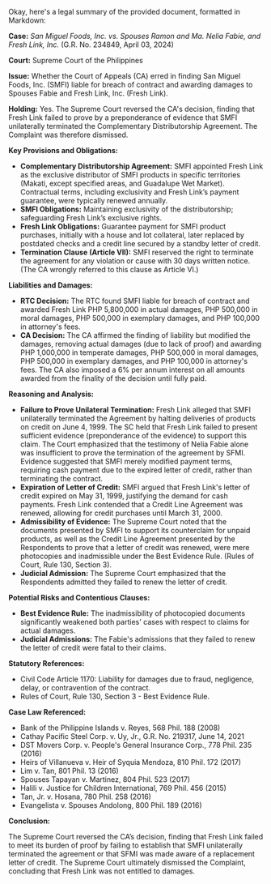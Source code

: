 Okay, here's a legal summary of the provided document, formatted in Markdown:

**Case:** *San Miguel Foods, Inc. vs. Spouses Ramon and Ma. Nelia Fabie, and Fresh Link, Inc.* (G.R. No. 234849, April 03, 2024)

**Court:** Supreme Court of the Philippines

**Issue:** Whether the Court of Appeals (CA) erred in finding San Miguel Foods, Inc. (SMFI) liable for breach of contract and awarding damages to Spouses Fabie and Fresh Link, Inc. (Fresh Link).

**Holding:** Yes. The Supreme Court reversed the CA's decision, finding that Fresh Link failed to prove by a preponderance of evidence that SMFI unilaterally terminated the Complementary Distributorship Agreement. The Complaint was therefore dismissed.

**Key Provisions and Obligations:**

*   **Complementary Distributorship Agreement:** SMFI appointed Fresh Link as the exclusive distributor of SMFI products in specific territories (Makati, except specified areas, and Guadalupe Wet Market). Contractual terms, including exclusivity and Fresh Link’s payment guarantee, were typically renewed annually.
*   **SMFI Obligations:** Maintaining exclusivity of the distributorship; safeguarding Fresh Link’s exclusive rights.
*   **Fresh Link Obligations:** Guarantee payment for SMFI product purchases, initially with a house and lot collateral, later replaced by postdated checks and a credit line secured by a standby letter of credit.
*   **Termination Clause (Article VII):** SMFI reserved the right to terminate the agreement for any violation or cause with 30 days written notice. (The CA wrongly referred to this clause as Article VI.)

**Liabilities and Damages:**

*   **RTC Decision:** The RTC found SMFI liable for breach of contract and awarded Fresh Link PHP 5,800,000 in actual damages, PHP 500,000 in moral damages, PHP 500,000 in exemplary damages, and PHP 100,000 in attorney's fees.
*   **CA Decision:** The CA affirmed the finding of liability but modified the damages, removing actual damages (due to lack of proof) and awarding PHP 1,000,000 in temperate damages, PHP 500,000 in moral damages, PHP 500,000 in exemplary damages, and PHP 100,000 in attorney's fees. The CA also imposed a 6% per annum interest on all amounts awarded from the finality of the decision until fully paid.

**Reasoning and Analysis:**

*   **Failure to Prove Unilateral Termination:** Fresh Link alleged that SMFI unilaterally terminated the Agreement by halting deliveries of products on credit on June 4, 1999. The SC held that Fresh Link failed to present sufficient evidence (preponderance of the evidence) to support this claim. The Court emphasized that the testimony of Nelia Fabie alone was insufficient to prove the termination of the agreement by SFMI. Evidence suggested that SMFI merely modified payment terms, requiring cash payment due to the expired letter of credit, rather than terminating the contract.
*   **Expiration of Letter of Credit:** SMFI argued that Fresh Link's letter of credit expired on May 31, 1999, justifying the demand for cash payments. Fresh Link contended that a Credit Line Agreement was renewed, allowing for credit purchases until March 31, 2000.
*   **Admissibility of Evidence:** The Supreme Court noted that the documents presented by SMFI to support its counterclaim for unpaid products, as well as the Credit Line Agreement presented by the Respondents to prove that a letter of credit was renewed, were mere photocopies and inadmissible under the Best Evidence Rule. (Rules of Court, Rule 130, Section 3).
*   **Judicial Admission:** The Supreme Court emphasized that the Respondents admitted they failed to renew the letter of credit.

**Potential Risks and Contentious Clauses:**

*   **Best Evidence Rule:** The inadmissibility of photocopied documents significantly weakened both parties' cases with respect to claims for actual damages.
*   **Judicial Admissions:** The Fabie's admissions that they failed to renew the letter of credit were fatal to their claims.

**Statutory References:**

*   Civil Code Article 1170: Liability for damages due to fraud, negligence, delay, or contravention of the contract.
*   Rules of Court, Rule 130, Section 3 - Best Evidence Rule.

**Case Law Referenced:**

*   Bank of the Philippine Islands v. Reyes, 568 Phil. 188 (2008)
*   Cathay Pacific Steel Corp. v. Uy, Jr., G.R. No. 219317, June 14, 2021
*   DST Movers Corp. v. People's General Insurance Corp., 778 Phil. 235 (2016)
*   Heirs of Villanueva v. Heir of Syquia Mendoza, 810 Phil. 172 (2017)
*   Lim v. Tan, 801 Phil. 13 (2016)
*   Spouses Tapayan v. Martinez, 804 Phil. 523 (2017)
*   Halili v. Justice for Children International, 769 Phil. 456 (2015)
*   Tan, Jr. v. Hosana, 780 Phil. 258 (2016)
*   Evangelista v. Spouses Andolong, 800 Phil. 189 (2016)

**Conclusion:**

The Supreme Court reversed the CA’s decision, finding that Fresh Link failed to meet its burden of proof by failing to establish that SMFI unilaterally terminated the agreement or that SFMI was made aware of a replacement letter of credit. The Supreme Court ultimately dismissed the Complaint, concluding that Fresh Link was not entitled to damages.
